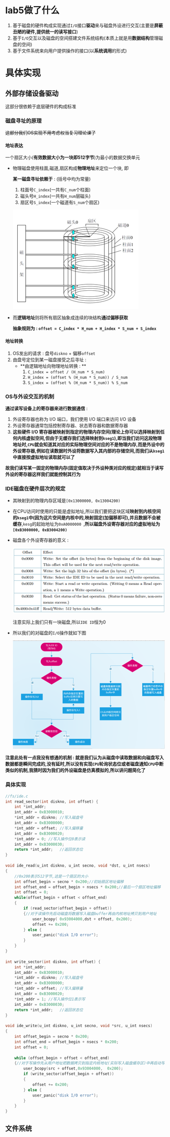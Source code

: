 # lab5做了什么

1. 基于磁盘的硬件构成实现通过`I/O`接口**驱动**来与磁盘外设进行交互(主要是**屏蔽丑陋的硬件,提供统一的读写接口**)
2. 基于`I/O`交互以及磁盘的空间搭建文件系统结构(本质上就是用**数据结构**管理磁盘的空间)
3. 基于文件系统来向用户提供操作的接口(以**系统调用**的形式)

# 具体实现

## 外部存储设备驱动

这部分很依赖于底层硬件的构成标准

### 磁盘寻址的原理

~~这部分我们OS实现不用考虑权当复习理论课了~~

#### 地址表达

一个扇区大小(**有效数据大小为一块即512字节**)为最小的数据交换单元

* 物理磁盘使用柱面,磁道,扇区构成**物理地址**来定位一个块, 即

  **某一磁盘寻址依赖于** : (括号中均为常量)

  1. 柱面号`C_index`(一共有`C_num`个柱面)
  2. 磁头号`H_index`(一共有`H_num`层磁头)
  3. 扇区号`S_index`(一个磁道有`S_num`个扇区)

  ![](OS-lab5\disk.png)

* 而**逻辑地址**则将所有扇区抽象成连续的块结构**通过偏移获取**

  **抽象规则为 : `offset = C_index * H_num + H_index * S_num + S_index`**

#### 地址转换

1. OS发出的请求 : 盘号`diskno` + 偏移`offset`
2. 由盘号定位到某一磁盘接受之后寻址 : 
   * **由逻辑地址向物理地址转换 : **
     1. `C_index = offset / (H_num * S_num)`
     2. `H_index = (offset % (H_num * S_num)) / S_num`
     3. `S_index = (offset % (H_num * S_num)) % S_num`

### OS与外设交互的机制

**通过读写设备上的寄存器来进行数据通信** :

1. 外设寄存器也称为 I/O 端口，我们使用 I/O 端口来访问 I/O 设备
2. 外设寄存器通常包括控制寄存器、状态寄存器和数据寄存器
3. **这些硬件 I/O 寄存器被映射到指定的物理内存空间(理论上你可以选择映射到任何内核虚拟空间,但由于无缓存我们选择映射到`kseg1`),即当我们访问这段物理地址时,`CPU`就会知道其对应的实际物理空间对应的不是物理内存,而是外设中的外设寄存器,例如在读数据时外设将数据写入其内部的存储空间,而我们从`kseg1`中直接按虚拟地址读取就可以了**

**故我们读写某一固定的物理内存(固定值取决于外设种类对应的规定)就相当于读写外设的寄存器这样我们就能控制其行为**

### IDE磁盘在硬件层次的规定

* 其映射到的物理内存区域是`[0x13000000, 0x13004200)`

* 在CPU访问时使用的只能是虚拟地址,所以我们要把这块区域**映射到内核空间的`kseg1`中(因为这片空间是内核中的,映射固定(加偏移即可),并且数据不会被缓存**,`kesg`的起始地址为`0xA0000000 `,**所以磁盘外设寄存器对应的虚拟地址为`[0xB3000000, 0xB3004200)`**

* 磁盘各个外设寄存器的意义 : 

  ![](OS-lab5\IDE-regs.png)

  注意实际上我们只有一块磁盘,所以`IDE ID`恒为0

* 所以我们的对磁盘的`I/O`操作就如下图

  ![](OS-lab5\w-r.png)

**注意此处有一点我没有想通的机制 : 就是我们认为从磁盘中读取数据和向磁盘写入数据都是瞬间完成的,没有延时,所以没有实现`CPU`轮询状态位或者磁盘通知`CPU`中断类似的机制,我猜时因为我们的外设磁盘是仿真模拟的,所以讲问题简化了**

### 具体实现

```c
//fs/ide.c
int read_sector(int diskno, int offset) {
    int *int_addr;
    int_addr = 0xB3000010;
    *int_addr = diskno; //写入磁盘号
    int_addr = 0xB3000000;
    *int_addr = offset; //写入偏移量
    int_addr = 0xB3000020;
    *int_addr = 0; //写入操作位0表示读
    int_addr = 0xB3000030;
	return *int_addr;	//返回状态位
}

void ide_read(u_int diskno, u_int secno, void *dst, u_int nsecs)
{
    //0x200表示512字节,这是一个扇区的大小
	int offset_begin = secno * 0x200;//初始扇区地址偏移
	int offset_end = offset_begin + nsecs * 0x200;//最后一个扇区地址偏移
	int offset = 0;
	while(offset_begin + offset < offset_end)
	{
		if (read_sector(offset_begin + offset))
		{//对于读操作先启动磁盘将数据写入磁盘buffer再由内核地址拷贝到用户地址
			user_bcopy( 0x93004000,dst + offset, 0x200);
			offset += 0x200;		
		} else {
			user_panic("disk I/O error");
		}
	}
}

int write_sector(int diskno, int offset) {
    int *int_addr;
    int_addr = 0xB3000010;
    *int_addr = diskno; //写入磁盘号
    int_addr = 0xB3000000;
    *int_addr = offset; //写入偏移量
    int_addr = 0xB3000020;
    *int_addr = 1; //写入操作位1表示写
    int_addr = 0xB3000030;
	return *int_addr;	//返回状态位
}

void ide_write(u_int diskno, u_int secno, void *src, u_int nsecs)
{
	int offset_begin = secno * 0x200;
	int offset_end = offset_begin + nsecs * 0x200;
	int offset = 0;

	while (offset_begin + offset < offset_end)
	{//对于写操作先从用户地址把数据拷贝到指定内核地址(实际写入磁盘缓存区)中再启动写入磁盘
		user_bcopy(src + offset,0x93004000,  0x200);
		if (write_sector(offset_begin + offset))
		{			
			offset += 0x200;
		} else {
			user_panic("disk I/O error");
		}
	}
}
```

## 文件系统

